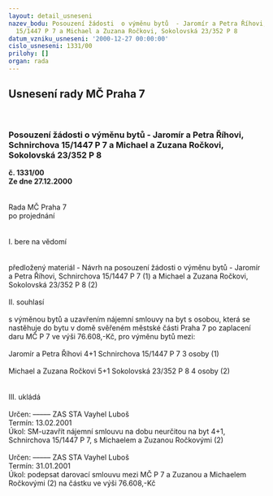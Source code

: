 ```yaml
---
layout: detail_usneseni
nazev_bodu: Posouzení žádosti  o výměnu bytů  - Jaromír a Petra Říhovi, Schnirchova
  15/1447 P 7 a Michael a Zuzana Ročkovi, Sokolovská 23/352 P 8
datum_vzniku_usneseni: '2000-12-27 00:00:00'
cislo_usneseni: 1331/00
prilohy: []
organ: rada
---
```

<div id="ucUsn_pList" class="usn">
	<span><h2>Usnesení rady MČ Praha 7 </h2>
<br></span><div class="standBody">
<span><h3>Posouzení žádosti  o výměnu bytů  - Jaromír a Petra Říhovi, Schnirchova 15/1447 P 7 a Michael a Zuzana Ročkovi, Sokolovská 23/352 P 8</h3></span><div class="center">
		<strong>č. 1331/00</strong><br>
	</div>
<div class="center">
		<strong>Ze dne 27.12.2000</strong><br><br>
	</div>
<br>Rada MČ Praha 7<br>po projednání<br><br><br>I.	bere na vědomí<br><br> <br>předložený materiál - Návrh na posouzení žádosti o  výměnu bytů -  Jaromír a Petra Říhovi, Schnirchova 15/1447 P 7 (1) a Michael a Zuzana Ročkovi, Sokolovská 23/352 P 8 (2)<br><br>II.	souhlasí <br><br>s výměnou bytů a uzavřením nájemní smlouvy na byt s osobou, která se nastěhuje do bytu v domě svěřeném městské části Praha 7 po zaplacení daru MČ P 7 ve výši 76.608,-Kč, pro výměnu bytů mezi:<br><br>Jaromír a Petra Říhovi           4+1   Schnirchova 15/1447 P 7                         3 osoby       (1)<br><br>Michael a Zuzana Ročkovi     5+1   Sokolovská 23/352 P 8                            4 osoby       (2)<br><br><br>III.		ukládá <br><br> Určen:	–––––	ZAS STA Vayhel Luboš<br>Termín: 13.02.2001<br>Úkol:	SM-uzavřít nájemní smlouvu na dobu neurčitou na byt 4+1, Schnirchova 15/1447 P 7, s  Michaelem a Zuzanou Ročkovými  (2)<br> <br> Určen:	–––––	ZAS STA Vayhel Luboš<br>Termín: 31.01.2001<br>Úkol:	podepsat darovací smlouvu mezi MČ P 7 a Zuzanou a Michaelem Ročkovými (2) na částku ve výši 76.608,-Kč<br> <br><br><br> <br><br>
</div>
</div>
